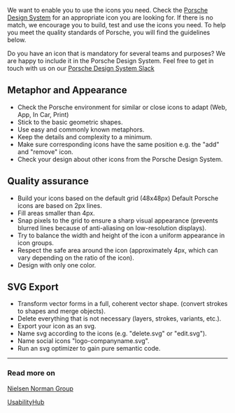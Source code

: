 <ComponentHeading name="Icon"></ComponentHeading>

We want to enable you to use the icons you need. Check the [Porsche Design System](https://icons.porsche.com) for an
appropriate icon you are looking for. If there is no match, we encourage you to build, test and use the icons you need.
To help you meet the quality standards of Porsche, you will find the guidelines below.

Do you have an icon that is mandatory for several teams and purposes? We are happy to include it in the Porsche Design
System. Feel free to get in touch with us on our
[Porsche Design System Slack](https://porschedev.slack.com/archives/CT7AVHTTQ)

## Metaphor and Appearance

- Check the Porsche environment for similar or close icons to adapt (Web, App, In Car, Print)
- Stick to the basic geometric shapes.
- Use easy and commonly known metaphors.
- Keep the details and complexity to a minimum.
- Make sure corresponding icons have the same position e.g. the "add" and "remove" icon.
- Check your design about other icons from the Porsche Design System.

## Quality assurance

- Build your icons based on the default grid (48x48px) Default Porsche icons are based on 2px lines.
- Fill areas smaller than 4px.
- Snap pixels to the grid to ensure a sharp visual appearance (prevents blurred lines because of anti-aliasing on
  low-resolution displays).
- Try to balance the width and height of the icon a uniform appearance in icon groups.
- Respect the safe area around the icon (approximately 4px, which can vary depending on the ratio of the icon).
- Design with only one color.

## SVG Export

- Transform vector forms in a full, coherent vector shape. (convert strokes to shapes and merge objects).
- Delete everything that is not necessary (layers, strokes, variants, etc.).
- Export your icon as an svg.
- Name svg according to the icons (e.g. "delete.svg" or "edit.svg").
- Name social icons "logo-companyname.svg".
- Run an svg optimizer to gain pure semantic code.

---

### Read more on

[Nielsen Norman Group](https://nngroup.com/articles/icon-testing)

[UsabilityHub](https://usabilityhub.com/examples/easiest-icon-to-understand)
